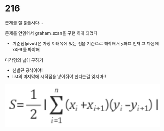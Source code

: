 216
==

문제를 잘 읽읍시다...

문제를 안읽어서 graham_scan을 구현 하게 되었다
- 기준점(pivot)은 가장 아래쪽에 있는 점을 기준으로 해야해서 y좌표 먼저 그 다음에 x좌표를 봐야해

다각형의 넓이 구하기 
- 신발끈 공식이야!
- list의 마지막에 시작점을 넣어줘야 한다는걸 잊지마!!

![poly_area.png](../../image/Geometry/poly_area.png)